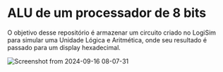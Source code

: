 # ALU de um processador de 8 bits
O objetivo desse repositório é armazenar um circuito criado no LogiSim para simular uma Unidade Lógica e Aritmética, onde seu resultado é passado para um display hexadecimal.

![Screenshot from 2024-09-16 08-07-31](https://github.com/user-attachments/assets/49e830c0-29d4-4df3-b00d-2eba8f9f439e)
